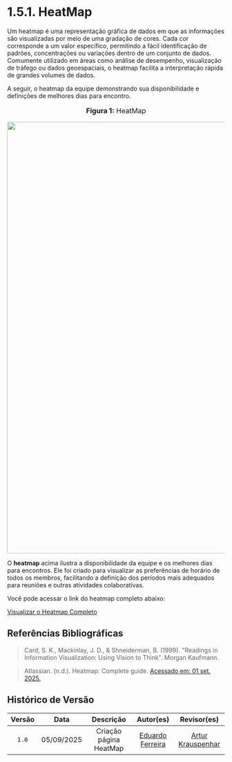 # 1.5.1. HeatMap


Um heatmap é uma representação gráfica de dados em que as informações são visualizadas por meio de uma gradação de cores. Cada cor corresponde a um valor específico, permitindo a fácil identificação de padrões, concentrações ou variações dentro de um conjunto de dados. Comumente utilizado em áreas como análise de desempenho, visualização de tráfego ou dados geoespaciais, o heatmap facilita a interpretação rápida de grandes volumes de dados.

A seguir, o heatmap da equipe demonstrando sua disponibilidade e definições de melhores dias para encontro.

<center>
<font size="3"><p style="text-align: center"><b>Figura 1:</b> HeatMap </p></font>

<div style="text-align: center;">
    <img src="assets/IniciativasExtras/HeatMap.png"  width="1000px">
</div>

</center>


O **heatmap** acima ilustra a disponibilidade da equipe e os melhores dias para encontros. Ele foi criado para visualizar as preferências de horário de todos os membros, facilitando a definição dos períodos mais adequados para reuniões e outras atividades colaborativas.

Você pode acessar o link do heatmap completo abaixo:

[Visualizar o Heatmap Completo](https://docs.google.com/spreadsheets/d/1toPbwvB6IcUtkKyg6Y9oBM-5TuJzqmDyOdmMm1Y7iNQ/edit?gid=1708138990#gid=1708138990)


## Referências Bibliográficas

> Card, S. K., Mackinlay, J. D., & Shneiderman, B. (1999). "Readings in Information Visualization: Using Vision to Think". Morgan Kaufmann.

> Atlassian. (n.d.). Heatmap: Complete guide. [Acessado em: 01 set. 2025.](https://www.atlassian.com/data/charts/heatmap-complete-guide) 



## Histórico de Versão

| Versão | Data | Descrição | Autor(es) | Revisor(es) |
| :-: | :-: | :-: | :-: | :-: |
| `1.0` | 05/09/2025  | Criação página HeatMap | [Eduardo Ferreira](https://github.com/eduardoferre) | [Artur Krauspenhar][Arturhk05] |

[Arturhk05]: https://github.com/Arturhk05  
[eduardoferre]: https://github.com/eduardoferre  
[fbressa]: https://github.com/fbressa  
[SAnjos3]: https://github.com/SAnjos3  
[JoaoPedro2206]: https://github.com/JoaoPedro2206  
[JoseViniciusQueiroz]: https://github.com/JoseViniciusQueiroz  
[leohssjr]: https://github.com/leohssjr  
[marcomarquesdc]: https://github.com/marcomarquesdc  
[MylenaTrindade]: https://github.com/MylenaTrindade  
[yagoas]: https://github.com/yagoas
